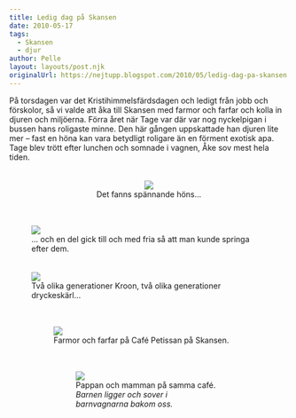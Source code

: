 ```yaml
---
title: Ledig dag på Skansen
date: 2010-05-17
tags: 
  - Skansen
  - djur	
author: Pelle
layout: layouts/post.njk
originalUrl: https://nejtupp.blogspot.com/2010/05/ledig-dag-pa-skansen.html
---
```


<div style="text-align: center;"><div style="text-align: left;">På torsdagen var det Kristihimmelsfärdsdagen och ledigt från jobb och förskolor, så vi valde att  åka till Skansen med farmor och farfar och kolla in djuren och  miljöerna. Förra året när Tage var där var nog nyckelpigan i bussen hans roligaste minne. Den här gången uppskattade han djuren lite mer – fast en höna kan vara betydligt roligare än en förment exotisk apa. Tage blev trött efter lunchen och somnade i vagnen, Åke sov mest hela tiden.<br></div><br><br><img src="../../../../img/Skansen-_MG_9744.jpg"><br></div><div style="text-align: center;">
	<figcaption>Det fanns spännande höns...</span></span><br><br></div><br><figure>
	<img src="../../../../img/Skansen-_MG_9759.jpg"><br>
	<figcaption>... och en del gick till och med fria så att man kunde springa efter dem.</span><br><br><br><img src="../../../../img/Skansen-_MG_9736.jpg"><br>
	<figcaption>Två olika generationer Kroon, två olika generationer dryckeskärl...</span><span style="font-style: italic;"></span></span><br><br><br></div><figure>
	<img src="../../../../img/Skansen-_MG_9793.jpg"><br>
	<figcaption>Farmor och farfar på Café Petissan på Skansen.</span></span><br><br><br></div><figure>
	<img src="../../../../img/Skansen-_MG_9796.jpg"><br>
	<figcaption>Pappan och mamman på samma café.</span><span style="font-style: italic;"><br>Barnen ligger och sover i barnvagnarna bakom oss.</span></span><br><br><br></div>

